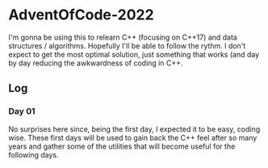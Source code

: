 # AdventOfCode-2022

I'm gonna be using this to relearn C++ (focusing on C++17) and data structures / algorithms. Hopefully I'll be able
to follow the rythm. I don't expect to get the most optimal solution, just something that works (and day by day reducing
the awkwardness of coding in C++.

## Log
### Day 01
No surprises here since, being the first day, I expected it to be easy, coding wise. These first days will be used to gain back the C++ feel
after so many years and gather some of the utilities that will become useful for the following days.

